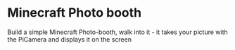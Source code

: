 # Minecraft Photo booth
Build a simple Minecraft Photo-booth, walk into it - it takes your picture with the PiCamera and displays it on the screen
